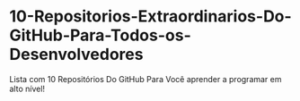 # 10-Repositorios-Extraordinarios-Do-GitHub-Para-Todos-os-Desenvolvedores
Lista com 10 Repositórios Do GitHub Para Você aprender a programar em alto nível!

